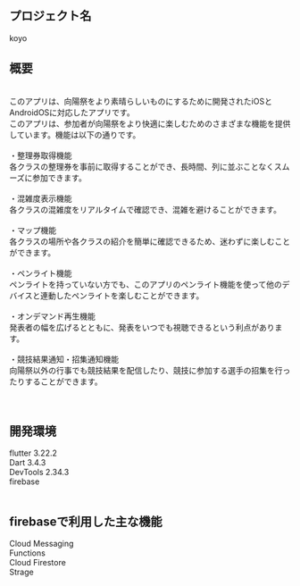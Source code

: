 ## プロジェクト名
koyo
<br>
## 概要
<br>
このアプリは、向陽祭をより素晴らしいものにするために開発されたiOSとAndroidOSに対応したアプリです。<br>このアプリは、参加者が向陽祭をより快適に楽しむためのさまざまな機能を提供しています。機能は以下の通りです。<br>
<br>
・整理券取得機能<br>
各クラスの整理券を事前に取得することができ、長時間、列に並ぶことなくスムーズに参加できます。<br><br>
・混雑度表示機能<br>
各クラスの混雑度をリアルタイムで確認でき、混雑を避けることができます。<br><br>
・マップ機能<br>
各クラスの場所や各クラスの紹介を簡単に確認できるため、迷わずに楽しむことができます。<br><br>
・ペンライト機能<br>
ペンライトを持っていない方でも、このアプリのペンライト機能を使って他のデバイスと連動したペンライトを楽しむことができます。<br><br>
・オンデマンド再生機能<br>
発表者の幅を広げるとともに、発表をいつでも視聴できるという利点があります。<br><br>
・競技結果通知・招集通知機能<br>
向陽祭以外の行事でも競技結果を配信したり、競技に参加する選手の招集を行ったりすることができます。<br><br>
<br>

## 開発環境
flutter        3.22.2<br>
Dart           3.4.3<br>
DevTools       2.34.3<br>
firebase<br>
<br>
## firebaseで利用した主な機能
Cloud Messaging<br>
Functions<br>
Cloud Firestore<br>
Strage<br>
